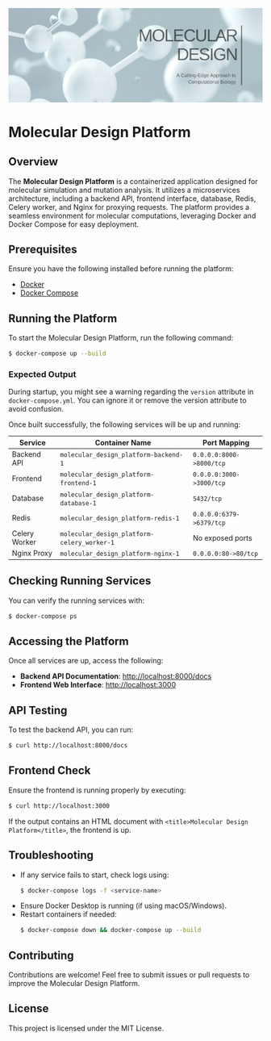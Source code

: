 ![mdp](https://github.com/bniladridas/molecular_design_platform/blob/main/mdp.png)

# Molecular Design Platform

## Overview
The **Molecular Design Platform** is a containerized application designed for molecular simulation and mutation analysis. It utilizes a microservices architecture, including a backend API, frontend interface, database, Redis, Celery worker, and Nginx for proxying requests. The platform provides a seamless environment for molecular computations, leveraging Docker and Docker Compose for easy deployment.

## Prerequisites
Ensure you have the following installed before running the platform:
- [Docker](https://docs.docker.com/get-docker/)
- [Docker Compose](https://docs.docker.com/compose/install/)

## Running the Platform
To start the Molecular Design Platform, run the following command:

```sh
$ docker-compose up --build
```

### Expected Output
During startup, you might see a warning regarding the `version` attribute in `docker-compose.yml`. You can ignore it or remove the version attribute to avoid confusion.

Once built successfully, the following services will be up and running:

| Service         | Container Name                              | Port Mapping        |
|----------------|------------------------------------------|---------------------|
| Backend API    | `molecular_design_platform-backend-1`   | `0.0.0.0:8000->8000/tcp`  |
| Frontend       | `molecular_design_platform-frontend-1`  | `0.0.0.0:3000->3000/tcp`  |
| Database       | `molecular_design_platform-database-1`  | `5432/tcp`         |
| Redis         | `molecular_design_platform-redis-1`     | `0.0.0.0:6379->6379/tcp`  |
| Celery Worker  | `molecular_design_platform-celery_worker-1` | No exposed ports |
| Nginx Proxy    | `molecular_design_platform-nginx-1`    | `0.0.0.0:80->80/tcp`  |

## Checking Running Services
You can verify the running services with:

```sh
$ docker-compose ps
```

## Accessing the Platform
Once all services are up, access the following:

- **Backend API Documentation**: [http://localhost:8000/docs](http://localhost:8000/docs)
- **Frontend Web Interface**: [http://localhost:3000](http://localhost:3000)

## API Testing
To test the backend API, you can run:

```sh
$ curl http://localhost:8000/docs
```

## Frontend Check
Ensure the frontend is running properly by executing:

```sh
$ curl http://localhost:3000
```

If the output contains an HTML document with `<title>Molecular Design Platform</title>`, the frontend is up.

## Troubleshooting
- If any service fails to start, check logs using:
  ```sh
  $ docker-compose logs -f <service-name>
  ```
- Ensure Docker Desktop is running (if using macOS/Windows).
- Restart containers if needed:
  ```sh
  $ docker-compose down && docker-compose up --build
  ```

## Contributing
Contributions are welcome! Feel free to submit issues or pull requests to improve the Molecular Design Platform.

## License
This project is licensed under the MIT License.
